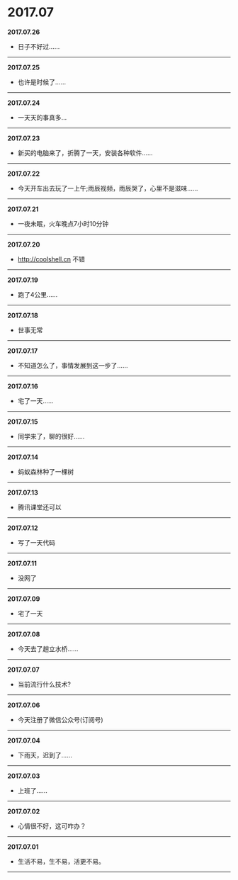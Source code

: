 # 2017.07

**2017.07.26**
*	日子不好过......
---

**2017.07.25**
*	也许是时候了......
---

**2017.07.24**
*	一天天的事真多...
---

**2017.07.23**
*	新买的电脑来了，折腾了一天，安装各种软件......
---

**2017.07.22**
*	今天开车出去玩了一上午;雨辰视频，雨辰哭了，心里不是滋味......
---

**2017.07.21**
*	一夜未眠，火车晚点7小时10分钟
---

**2017.07.20**
*	http://coolshell.cn 不错
---

**2017.07.19**
*	跑了4公里......
---

**2017.07.18**
*   世事无常
---

**2017.07.17**
*   不知道怎么了，事情发展到这一步了......
---

**2017.07.16**
*   宅了一天......
---

**2017.07.15**
*   同学来了，聊的很好……
---

**2017.07.14**
*   蚂蚁森林种了一棵树
---

**2017.07.13**
*   腾讯课堂还可以
---

**2017.07.12**
*   写了一天代码
---

**2017.07.11**
*   没网了
---

**2017.07.09**
*   宅了一天
---

**2017.07.08**
*   今天去了趟立水桥......
---

**2017.07.07**
*   当前流行什么技术?
---

**2017.07.06**
*   今天注册了微信公众号(订阅号)
---

**2017.07.04**
*   下雨天，迟到了......
---

**2017.07.03**
*   上班了......
---

**2017.07.02**
*   心情很不好，这可咋办？
---

**2017.07.01**
*   生活不易，生不易，活更不易。
---

